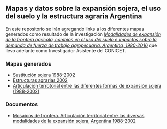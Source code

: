 ## Mapas y datos sobre la expansión sojera, el uso del suelo y la estructura agraria Argentina
En este repositorio se irán agregando links a los diferentes mapas generados como resultado de la investigación 
[_Modalidades de expansión de la frontera agrícola, cambios en el uso del suelo e impactos sobre la demanda de fuerza de trabajo agropecuaria. Argentina, 1980-2016_](https://www.conicet.gov.ar/new_scp/detalle.php?id=28059&datos_academicos=yes) que llevo adelante como Investigador Asistente del CONICET.

### Mapas generados
- [Sustitución sojera 1988-2002](maps/01_sust_soja_1.html)
- [Estructuras agrarias 2002](maps/02_estructuras.html) 
- [Articulación terrotorial entre las diferentes formas de expansión sojera (1988-2002)](maps/03_articulacion_soja.html)

### Documentos
- [Mosaicos de frontera. Articulación territorial entre las diversas modalidades de la expansión sojera, Argentina 1988-2002](https://osf.io/preprints/socarxiv/wdnh7/)

